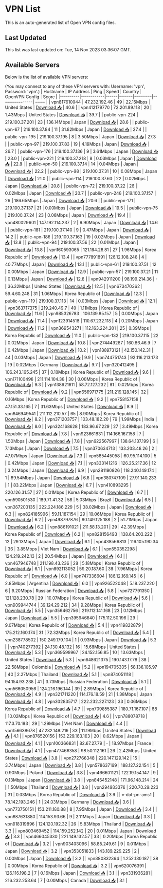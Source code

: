 # VPN List

This is an auto-generated list of Open VPN config files.

## Last Updated

This list was last updated on: Tue, 14 Nov 2023 03:36:07 GMT.

## Available Servers

Below is the list of available VPN servers:

(You may connect to any of these VPN servers with: Username: 'vpn', Password: 'vpn'.)
| Hostname | IP Address | Ping | Speed | Country | OpenVPN Config | Score |
|----------|------------|------|-------|---------|----------------| ----- |
| vpn817610044 | 47.232.192.46 | 49 | 22.15Mbps | United States | [Download 📥](./configs/server_0_US.ovpn) | 40.6 |
| vpn412179770 | 72.201.89.118 | 20 | 1.43Mbps | United States | [Download 📥](./configs/server_1_US.ovpn) | 39.7 |
| public-vpn-224 | 219.100.37.201 | 23 | 136.14Mbps | Japan | [Download 📥](./configs/server_2_JP.ovpn) | 28.6 |
| public-vpn-67 | 219.100.37.84 | 11 | 31.82Mbps | Japan | [Download 📥](./configs/server_3_JP.ovpn) | 27.4 |
| public-vpn-195 | 219.100.37.195 | 8 | 3.50Mbps | Japan | [Download 📥](./configs/server_4_JP.ovpn) | 27.3 |
| public-vpn-97 | 219.100.37.83 | 19 | 4.19Mbps | Japan | [Download 📥](./configs/server_5_JP.ovpn) | 26.7 |
| public-vpn-176 | 219.100.37.136 | 9 | 3.61Mbps | Japan | [Download 📥](./configs/server_6_JP.ovpn) | 23.0 |
| public-vpn-221 | 219.100.37.218 | 8 | 0.03Mbps | Japan | [Download 📥](./configs/server_7_JP.ovpn) | 22.8 |
| public-vpn-50 | 219.100.37.14 | 14 | 0.04Mbps | Japan | [Download 📥](./configs/server_8_JP.ovpn) | 22.2 |
| public-vpn-98 | 219.100.37.31 | 10 | 0.08Mbps | Japan | [Download 📥](./configs/server_9_JP.ovpn) | 21.0 |
| public-vpn-114 | 219.100.37.60 | 22 | 0.02Mbps | Japan | [Download 📥](./configs/server_10_JP.ovpn) | 20.8 |
| public-vpn-72 | 219.100.37.22 | 26 | 0.02Mbps | Japan | [Download 📥](./configs/server_11_JP.ovpn) | 20.7 |
| public-vpn-248 | 219.100.37.157 | 26 | 186.65Mbps | Japan | [Download 📥](./configs/server_12_JP.ovpn) | 20.6 |
| public-vpn-171 | 219.100.37.137 | 21 | 0.00Mbps | Japan | [Download 📥](./configs/server_13_JP.ovpn) | 19.5 |
| public-vpn-75 | 219.100.37.24 | 23 | 0.06Mbps | Japan | [Download 📥](./configs/server_14_JP.ovpn) | 19.4 |
| vpn480029601 | 147.192.114.237 | 2 | 9.90Mbps | Japan | [Download 📥](./configs/server_15_JP.ovpn) | 14.6 |
| public-vpn-181 | 219.100.37.140 | 9 | 0.47Mbps | Japan | [Download 📥](./configs/server_16_JP.ovpn) | 14.2 |
| public-vpn-186 | 219.100.37.163 | 19 | 0.02Mbps | Japan | [Download 📥](./configs/server_17_JP.ovpn) | 13.8 |
| public-vpn-94 | 219.100.37.56 | 22 | 0.01Mbps | Japan | [Download 📥](./configs/server_18_JP.ovpn) | 13.8 |
| vpn160593065 | 121.184.28.81 | 27 | 1.96Mbps | Korea Republic of | [Download 📥](./configs/server_19_KR.ovpn) | 13.4 |
| vpn777891891 | 126.12.108.248 | 4 | 40.77Mbps | Japan | [Download 📥](./configs/server_20_JP.ovpn) | 13.1 |
| public-vpn-61 | 219.100.37.51 | 12 | 0.00Mbps | Japan | [Download 📥](./configs/server_21_JP.ovpn) | 12.9 |
| public-vpn-57 | 219.100.37.21 | 11 | 0.13Mbps | Japan | [Download 📥](./configs/server_22_JP.ovpn) | 12.8 |
| vpn942911200 | 98.199.214.36 | - | 36.32Mbps | United States | [Download 📥](./configs/server_23_US.ovpn) | 12.5 |
| vpn673470362 | 59.4.60.248 | 31 | 1.06Mbps | Korea Republic of | [Download 📥](./configs/server_24_KR.ovpn) | 12.3 |
| public-vpn-119 | 219.100.37.113 | 14 | 0.03Mbps | Japan | [Download 📥](./configs/server_25_JP.ovpn) | 12.1 |
| vpn363717375 | 219.240.49.7 | 40 | 1.11Mbps | Korea Republic of | [Download 📥](./configs/server_26_KR.ovpn) | 11.6 |
| vpn985326783 | 106.139.85.157 | 5 | 0.00Mbps | Japan | [Download 📥](./configs/server_27_JP.ovpn) | 11.4 |
| vpn123914518 | 110.67.232.118 | 4 | 0.20Mbps | Japan | [Download 📥](./configs/server_28_JP.ovpn) | 11.2 |
| vpn369543271 | 112.163.224.201 | 25 | 0.39Mbps | Korea Republic of | [Download 📥](./configs/server_29_KR.ovpn) | 11.0 |
| public-vpn-132 | 219.100.37.115 | 22 | 0.02Mbps | Japan | [Download 📥](./configs/server_30_JP.ovpn) | 10.8 |
| vpn274449287 | 160.86.46.9 | 7 | 0.42Mbps | Japan | [Download 📥](./configs/server_31_JP.ovpn) | 10.2 |
| vpn188973121 | 42.150.142.31 | 44 | 0.03Mbps | Japan | [Download 📥](./configs/server_32_JP.ovpn) | 9.9 |
| vpn744751743 | 92.116.213.173 | 19 | 0.02Mbps | Germany | [Download 📥](./configs/server_33_DE.ovpn) | 9.7 |
| vpn320412495 | 106.243.165.245 | 37 | 0.10Mbps | Korea Republic of | [Download 📥](./configs/server_34_KR.ovpn) | 9.6 |
| vpn171100498 | 211.114.104.38 | 30 | 0.00Mbps | Korea Republic of | [Download 📥](./configs/server_35_KR.ovpn) | 9.3 |
| vpn138921911 | 58.72.127.232 | 81 | 0.02Mbps | Korea Republic of | [Download 📥](./configs/server_36_KR.ovpn) | 9.2 |
| vpn656971775 | 211.219.128.145 | 32 | 0.16Mbps | Korea Republic of | [Download 📥](./configs/server_37_KR.ovpn) | 9.2 |
| vpn758157158 | 47.151.33.165 | 7 | 31.63Mbps | United States | [Download 📥](./configs/server_38_US.ovpn) | 8.9 |
| vpn846949541 | 211.112.210.57 | 65 | 8.90Mbps | Korea Republic of | [Download 📥](./configs/server_39_KR.ovpn) | 8.2 |
| vpn371203757 | 103.48.182.20 | 79 | 1.99Mbps | India | [Download 📥](./configs/server_40_IN.ovpn) | 8.0 |
| vpn324168628 | 183.96.67.229 | 27 | 3.49Mbps | Korea Republic of | [Download 📥](./configs/server_41_KR.ovpn) | 7.8 |
| vpn923661831 | 114.166.167.158 | 7 | 1.50Mbps | Japan | [Download 📥](./configs/server_42_JP.ovpn) | 7.8 |
| vpn622567967 | 138.64.137.199 | 6 | 7.13Mbps | Japan | [Download 📥](./configs/server_43_JP.ovpn) | 7.5 |
| vpn370634713 | 133.203.48.26 | 2 | 47.07Mbps | Japan | [Download 📥](./configs/server_44_JP.ovpn) | 7.3 |
| vpn585445058 | 60.95.114.100 | 5 | 0.42Mbps | Japan | [Download 📥](./configs/server_45_JP.ovpn) | 7.1 |
| vpn333141216 | 126.25.217.36 | 12 | 3.24Mbps | Japan | [Download 📥](./configs/server_46_JP.ovpn) | 6.9 |
| vpn281190826 | 118.240.149.174 | 1 | 89.54Mbps | Japan | [Download 📥](./configs/server_47_JP.ovpn) | 6.8 |
| vpn380747109 | 27.91.140.233 | 1 | 83.22Mbps | Japan | [Download 📥](./configs/server_48_JP.ovpn) | 6.7 |
| vpn410893295 | 220.126.31.57 | 27 | 0.01Mbps | Korea Republic of | [Download 📥](./configs/server_49_KR.ovpn) | 6.7 |
| vpn590501530 | 189.71.41.32 | 58 | 5.03Mbps | Brazil | [Download 📥](./configs/server_50_BR.ovpn) | 6.5 |
| vpn367203135 | 222.224.186.229 | 5 | 38.02Mbps | Japan | [Download 📥](./configs/server_51_JP.ovpn) | 6.3 |
| vpn824185996 | 59.11.187.154 | 29 | 10.06Mbps | Korea Republic of | [Download 📥](./configs/server_52_KR.ovpn) | 6.2 |
| vpn498797876 | 90.149.125.188 | 2 | 51.71Mbps | Japan | [Download 📥](./configs/server_53_JP.ovpn) | 6.2 |
| vpn886191021 | 211.58.13.201 | 29 | 42.39Mbps | Korea Republic of | [Download 📥](./configs/server_54_KR.ovpn) | 6.2 |
| vpn828156493 | 138.64.203.222 | 12 | 29.13Mbps | Japan | [Download 📥](./configs/server_55_JP.ovpn) | 6.1 |
| vpn438566813 | 116.105.190.34 | 36 | 3.85Mbps | Viet Nam | [Download 📥](./configs/server_56_VN.ovpn) | 6.1 |
| vpn550352298 | 124.219.242.13 | 2 | 20.54Mbps | Japan | [Download 📥](./configs/server_57_JP.ovpn) | 6.1 |
| vpn467946748 | 211.198.43.236 | 28 | 5.18Mbps | Korea Republic of | [Download 📥](./configs/server_58_KR.ovpn) | 6.1 |
| vpn892113052 | 59.20.187.60 | 38 | 7.96Mbps | Korea Republic of | [Download 📥](./configs/server_59_KR.ovpn) | 6.0 |
| vpn747336604 | 186.12.169.145 | 6 | 2.85Mbps | Argentina | [Download 📥](./configs/server_60_AR.ovpn) | 6.0 |
| vpn926522048 | 5.18.237.220 | 6 | 9.20Mbps | Russian Federation | [Download 📥](./configs/server_61_RU.ovpn) | 5.8 |
| vpn727791350 | 121.128.230.78 | 29 | 10.07Mbps | Korea Republic of | [Download 📥](./configs/server_62_KR.ovpn) | 5.6 |
| vpn909944744 | 39.124.29.212 | 34 | 9.28Mbps | Korea Republic of | [Download 📥](./configs/server_63_KR.ovpn) | 5.5 |
| vpn356462756 | 219.112.141.168 | 23 | 0.12Mbps | Japan | [Download 📥](./configs/server_64_JP.ovpn) | 5.5 |
| vpn395946840 | 175.112.50.196 | 29 | 9.07Mbps | Korea Republic of | [Download 📥](./configs/server_65_KR.ovpn) | 5.4 |
| vpn419822879 | 175.212.160.174 | 31 | 72.32Mbps | Korea Republic of | [Download 📥](./configs/server_66_KR.ovpn) | 5.4 |
| vpn238778502 | 150.249.179.104 | 1 | 0.93Mbps | Japan | [Download 📥](./configs/server_67_JP.ovpn) | 5.3 |
| vpn740277392 | 24.130.48.132 | 16 | 15.68Mbps | United States | [Download 📥](./configs/server_68_US.ovpn) | 5.3 |
| vpn369599967 | 24.152.156.85 | 10 | 13.63Mbps | United States | [Download 📥](./configs/server_69_US.ovpn) | 5.3 |
| vpn648621375 | 190.143.17.78 | 38 | 22.58Mbps | Colombia | [Download 📥](./configs/server_70_CO.ovpn) | 5.2 |
| vpn194705305 | 58.136.105.97 | 40 | 2.27Mbps | Thailand | [Download 📥](./configs/server_71_TH.ovpn) | 5.1 |
| vpn874051118 | 94.154.93.238 | 41 | 3.73Mbps | Russian Federation | [Download 📥](./configs/server_72_RU.ovpn) | 5.1 |
| vpn566050956 | 124.216.196.144 | 39 | 2.89Mbps | Korea Republic of | [Download 📥](./configs/server_73_KR.ovpn) | 4.9 |
| vpn321711220 | 114.176.18.59 | 21 | 1.38Mbps | Japan | [Download 📥](./configs/server_74_JP.ovpn) | 4.8 |
| vpn302835717 | 222.232.227.123 | 33 | 0.06Mbps | Korea Republic of | [Download 📥](./configs/server_75_KR.ovpn) | 4.7 |
| vpn709855387 | 180.71.167.107 | 68 | 10.02Mbps | Korea Republic of | [Download 📥](./configs/server_76_KR.ovpn) | 4.6 |
| vpn788078718 | 117.3.70.183 | 29 | 1.29Mbps | Viet Nam | [Download 📥](./configs/server_77_VN.ovpn) | 4.4 |
| vpn156638678 | 47.232.148.219 | 33 | 11.19Mbps | United States | [Download 📥](./configs/server_78_US.ovpn) | 4.1 |
| vpn876520156 | 153.229.163.163 | 20 | 0.62Mbps | Japan | [Download 📥](./configs/server_79_JP.ovpn) | 4.1 |
| vpn100366831 | 82.67.27.79 | - | 18.97Mbps | France | [Download 📥](./configs/server_80_FR.ovpn) | 4.1 |
| vpn477466358 | 98.50.112.161 | 26 | 2.42Mbps | United States | [Download 📥](./configs/server_81_US.ovpn) | 3.8 |
| vpn272766348 | 220.147.129.142 | 15 | 3.74Mbps | Japan | [Download 📥](./configs/server_82_JP.ovpn) | 3.8 |
| vpn578637169 | 188.127.22.154 | 5 | 0.90Mbps | Poland | [Download 📥](./configs/server_83_PL.ovpn) | 3.8 |
| vpn466601121 | 122.19.154.147 | 9 | 0.13Mbps | Japan | [Download 📥](./configs/server_84_JP.ovpn) | 3.8 |
| vpn845452148 | 171.96.148.214 | 24 | 1.50Mbps | Thailand | [Download 📥](./configs/server_85_TH.ovpn) | 3.8 |
| vpn294933376 | 220.70.29.223 | 31 | 0.03Mbps | Korea Republic of | [Download 📥](./configs/server_86_KR.ovpn) | 3.6 |
| v-dot-pn-ams1 | 78.142.193.246 | 1 | 24.03Mbps | Germany | [Download 📥](./configs/server_87_DE.ovpn) | 3.6 |
| vpn773750151 | 153.211.180.88 | 8 | 7.95Mbps | Japan | [Download 📥](./configs/server_88_JP.ovpn) | 3.4 |
| vpn887631880 | 114.153.93.66 | 9 | 2.11Mbps | Japan | [Download 📥](./configs/server_89_JP.ovpn) | 3.3 |
| vpn918319896 | 124.120.192.32 | 26 | 5.83Mbps | Thailand | [Download 📥](./configs/server_90_TH.ovpn) | 3.3 |
| vpn803469452 | 114.159.252.142 | 20 | 0.01Mbps | Japan | [Download 📥](./configs/server_91_JP.ovpn) | 3.3 |
| vpn466045330 | 221.149.132.57 | 33 | 0.20Mbps | Korea Republic of | [Download 📥](./configs/server_92_KR.ovpn) | 3.2 |
| vpn903403096 | 58.85.249.61 | 9 | 0.01Mbps | Japan | [Download 📥](./configs/server_93_JP.ovpn) | 3.2 |
| vpn353051833 | 143.189.229.225 | 2 | 0.00Mbps | Japan | [Download 📥](./configs/server_94_JP.ovpn) | 3.2 |
| vpn380832364 | 1.252.130.187 | 38 | 0.00Mbps | Korea Republic of | [Download 📥](./configs/server_95_KR.ovpn) | 3.2 |
| vpn620076391 | 126.116.198.2 | 7 | 0.16Mbps | Japan | [Download 📥](./configs/server_96_JP.ovpn) | 3.1 |
| vpn331936281 | 216.232.253.64 | 7 | 0.00Mbps | Canada | [Download 📥](./configs/server_97_CA.ovpn) | 3.1 |
